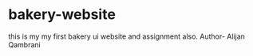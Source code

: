 # bakery-website
this is my my first bakery ui website and assignment also.
Author- Alijan Qambrani
